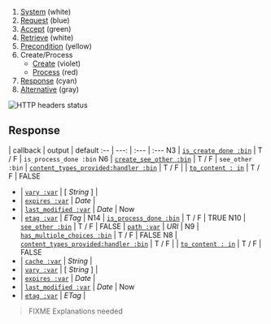 1. [System](README_system.md) (white)
1. [Request](README_request.md) (blue)
1. [Accept](README_accept.md) (green)
1. [Retrieve](README_retrieve.md) (white)
1. [Precondition](README_precondition.md) (yellow)
1. Create/Process
    * [Create](README_create.md) (violet)
    * [Process](README_process.md) (red)
1. [Response](README_response.md) (cyan)
1. [Alternative](README_alternative.md) (gray)

![HTTP headers status](https://rawgithub.com/for-GET/http-decision-diagram/master/httpdd.png)

## Response

 | callback | output | default
:-- | ---: | :--- | :---
N3 | [`is_create_done :bin`](#is_create_done-bin) | T / F | `is_process_done :bin`
N6 | [`create_see_other :bin`](#create_see_other-bin) | T / F | `see_other :bin`
 | [`content_types_provided:handler :bin`](#content_types_provided-handler-var) | T / F |
 | [`to_content : in`](#to_content--in) | T / F | FALSE
 - | [`vary :var`](#vary-var) | [ *String* ] |
 - | [`expires :var`](#vary-var) | *Date* |
 - | [`last_modified :var`](#last_modified-var) | *Date* | Now
 - | [`etag :var`](#etag-var) | *ETag* |
N14 | [`is_process_done :bin`](#is_process_done-bin) | T / F | TRUE
N10 | [`see_other :bin`](#see_other-bin) | T / F | FALSE
 | [`path :var`](#path-var) | *URI* |
N9 | [`has_multiple_choices :bin`](#has_multiple_choices-bin) | T / F | FALSE
N8 | [`content_types_provided:handler :bin`](#content_types_provided-handler-var) | T / F |
 | [`to_content : in`](#to_content--in) | T / F | FALSE
- | [`cache :var`](#cache-var) | *String* |
- | [`vary :var`](#vary-var) | [ *String* ] |
- | [`expires :var`](#vary-var) | *Date* |
- | [`last_modified :var`](#last_modified-var) | *Date* | Now
- | [`etag :var`](#etag-var) | *ETag* |

> FIXME Explanations needed
